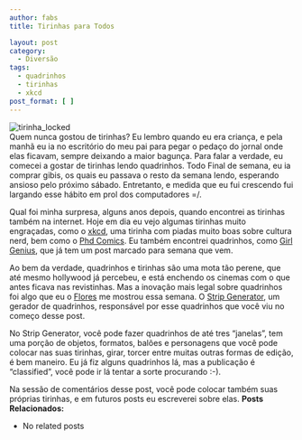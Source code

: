 ```yaml
---
author: fabs
title: Tirinhas para Todos

layout: post
category:
  - Diversão
tags:
  - quadrinhos
  - tirinhas
  - xkcd
post_format: [ ]
---
```

![tirinha_locked][1]  
Quem nunca gostou de tirinhas? Eu lembro quando eu era criança, e pela manhã eu ia no escritório do meu pai para pegar o pedaço do jornal onde elas ficavam, sempre deixando a maior bagunça. Para falar a verdade, eu comecei a gostar de tirinhas lendo quadrinhos. Todo Final de semana, eu ia comprar gibis, os quais eu passava o resto da semana lendo, esperando ansioso pelo próximo sábado. Entretanto, e medida que eu fui crescendo fui largando esse hábito em prol dos computadores =/.

Qual foi minha surpresa, alguns anos depois, quando encontrei as tirinhas também na internet. Hoje em dia eu vejo algumas tirinhas muito engraçadas, como o [xkcd][2], uma tirinha com piadas muito boas sobre cultura nerd, bem como o [Phd Comics][3]. Eu também encontrei quadrinhos, como [Girl Genius][4], que já tem um post marcado para semana que vem.

Ao bem da verdade, quadrinhos e tirinhas são uma mota tão perene, que até mesmo hollywood já percebeu, e está enchendo os cinemas com o que antes ficava nas revistinhas. Mas a inovação mais legal sobre quadrinhos foi algo que eu o [Flores][5] me mostrou essa semana. O [Strip Generator][6], um gerador de quadrinhos, responsável por esse quadrinhos que você viu no começo desse post.

No Strip Generator, você pode fazer quadrinhos de até tres “janelas”, tem uma porção de objetos, formatos, balões e personagens que você pode colocar nas suas tirinhas, girar, torcer entre muitas outras formas de edição, é bem maneiro. Eu já fiz alguns quadrinhos lá, mas a publicação é “classified”, você pode ir lá tentar a sorte procurando :-).

Na sessão de comentários desse post, você pode colocar também suas próprias tirinhas, e em futuros posts eu escreverei sobre elas. 
**Posts Relacionados:** 
*   No related posts












 [1]: http://vidageek.net/wp-content/uploads/2008/11/tirinha-locked.png
 [2]: http://xkcd.com/416/
 [3]: http://www.phdcomics.com/comics.php
 [4]: http://www.girlgeniusonline.com/comic.php?date=20081117
 [5]: http://www.farok.net/
 [6]: http://stripgenerator.com/





